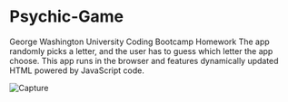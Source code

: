 # Psychic-Game 

George Washington University Coding Bootcamp Homework
The app randomly picks a letter, and the user has to guess which letter the app choose.
This app runs in the browser and features dynamically updated HTML powered by JavaScript code.

![Capture](https://user-images.githubusercontent.com/39536292/56619972-5e992b00-65f5-11e9-83ab-35696c6e799f.GIF)
